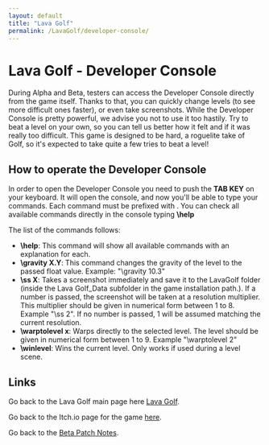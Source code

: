 ```yaml
---
layout: default
title: "Lava Golf"
permalink: /LavaGolf/developer-console/
---
```

# Lava Golf - Developer Console
During Alpha and Beta, testers can access the Developer Console directly from the game itself. Thanks to that, you can quickly change levels (to see more difficult ones faster), or even take screenshots. While the Developer Console is pretty powerful, we advise you not to use it too hastily. Try to beat a level on your own, so you can tell us better how it felt and if it was really too difficult. This game is designed to be hard, a roguelite take of Golf, so it's expected to take quite a few tries to beat a level!


## How to operate the Developer Console
In order to open the Developer Console you need to push the **TAB KEY** on your keyboard. It will open the console, and now you'll be able to type your commands. Each command must be prefixed with \.
You can check all available commands directly in the console typing **\help**

The list of the commands follows:
* **\help**: This command will show all available commands with an explanation for each.
* **\gravity X.Y**: This command changes the gravity of the level to the passed float value. Example: "\gravity 10.3"
* **\ss X**: Takes a screenshot immediately and save it to the LavaGolf folder (inside the Lava Golf_Data subfolder in the game installation path.). If a number is passed, the screenshot will be taken at a resolution multiplier. This multiplier should be given in numerical form between 1 to 8. Example "\ss 2". If no number is passed, 1 will be assumed matching the current resolution.
* **\warptolevel x**: Warps directly to the selected level. The level should be given in numerical form between 1 to 9. Example "\warptolevel 2"
* **\winlevel**: Wins the current level. Only works if used during a level scene.

## Links

 Go back to the Lava Golf main page here [Lava Golf](https://artanisx.github.io/LavaGolf). 
 
 Go back to the Itch.io page for the game [here](https://artanisx.itch.io/lava-golf).
 
 Go back to the [Beta Patch Notes](https://artanisx.github.io/LavaGolf/beta-patch-notes).

